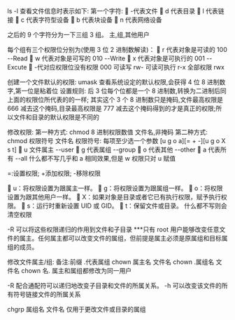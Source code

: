 ls -l 查看文件信息时表示如下:
第一个字符:
 -代表文件
 d 代表目录
 l 代表链接
 c 代表字符型设备
 b 代表块设备
 n 代表网络设备

之后的 9 个字符分为一下三组 3 组。
主,组,其他用户

每个组有三个权限位分别为(使用 3 位 2 进制数解读)：
 r 代表对象是可读的 100 --Read
 w 代表对象是可写的 010 --Write
 x 代表对象是可执行的 001 --Excute
 -代对应权限位没有权限 000
可读写 rw- 可读可执行 r-x 全部权限 rwx

创建一个文件默认的权限:
umask 查看系统设定的默认权限,会获得 4 位 8 进制数字,第一位是粘着位
设置规则:
后 3 位每个位都是一个 8 进制数,转换为二进制后同上面的权限位所代表的的一样;
其实这个 3 个 8 进制数只是掩码,文件最高权限是 666 减去这个掩码,目录最高权限是 777 减去这个掩码得到的才是真正的权限;所以文件和目录的默认权限是不同的

修改权限:
第一种方式:
chmod 8 进制权限数值 文件名,非掩码
第二种方式:
chmod 权限符号 文件名
权限符号: 每项至少选一个参数
[u g o a][= + -][u g o X s t]
 u 文件属主 --user
 g 代表属组 --group
 o 代表其他 --other
 a 代表所有 --all
什么都不写几乎和 a 相同效果,但是 w 权限只对 u 赋值

=:设置权限; +添加权限; -移除权限

 u：将权限设置为跟属主一样。
 g：将权限设置为跟属组一样。
 o：将权限设置为跟其他用户一样。
 X：如果对象是目录或者它已有执行权限，赋予执行权限。
 s：运行时重新设置 UID 或 GID。
 t：保留文件或目录。
什么都不写则会清空权限

-R 可以将这些权限递归的作用到文件和子目录
\*\*\*只有 root 用户能够改变任意文件的属主。任何属主都可以改变文件的属组，但前提是属主必须是原属组和目标属组的成员。

修改文件属主/组:
备注:前缀 .代表属组
chown 属主名 文件名
chown .属组名 文件名
chown 名. 属主和属组都修改为同一用户

-R 配合通配符可以递归地改变子目录和文件的所属关系。
-h 可以改变该文件的所有符号链接文件的所属关系

chgrp 属组名 文件名 仅用于更改文件或目录的属组
